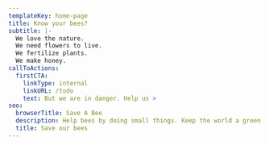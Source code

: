 ```yaml
---
templateKey: home-page
title: Know your bees?
subtitle: |-
  We love the nature.
  We need flowers to live.
  We fertilize plants.
  We make honey.
callToActions:
  firstCTA:
    linkType: internal
    linkURL: /todo
    text: But we are in danger. Help us >
seo:
  browserTitle: Save A Bee
  description: Help bees by doing small things. Keep the world a green place.
  title: Save our bees
---
```


